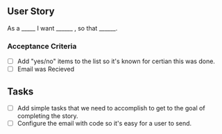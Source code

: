 ## User Story

As a _____ I want ______ , so that ______.

### Acceptance Criteria
- [ ] Add "yes/no" items to the list so it's known for certian this was done.
- [ ] Email was Recieved

## Tasks
- [ ] Add simple tasks that we need to accomplish to get to the goal of completing the story.
- [ ] Configure the email with code so it's easy for a user to send.
